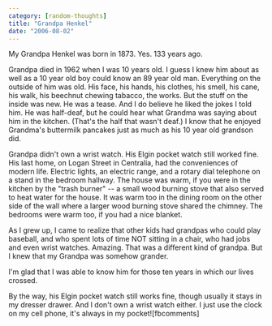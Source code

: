```yaml
---
category: [random-thoughts]
title: "Grandpa Henkel"
date: "2006-08-02"
---
```


My Grandpa Henkel was born in 1873. Yes. 133 years ago.

Grandpa died in 1962 when I was 10 years old. I guess I knew him about as well as a 10 year old boy could know an 89 year old man. Everything on the outside of him was old. His face, his hands, his clothes, his smell, his cane, his walk, his beechnut chewing tabacco, the works. But the stuff on the inside was new. He was a tease. And I do believe he liked the jokes I told him. He was half-deaf, but he could hear what Grandma was saying about him in the kitchen. (That's the half that wasn't deaf.) I know that he enjoyed Grandma's buttermilk pancakes just as much as his 10 year old grandson did.

Grandpa didn't own a wrist watch. His Elgin pocket watch still worked fine. His last home, on Logan Street in Centralia, had the conveniences of modern life. Electric lights, an electric range, and a rotary dial telephone on a stand in the bedroom hallway. The house was warm, if you were in the kitchen by the "trash burner" -- a small wood burning stove that also served to heat water for the house. It was warm too in the dining room on the other side of the wall where a larger wood burning stove shared the chimney. The bedrooms were warm too, if you had a nice blanket.

As I grew up, I came to realize that other kids had grandpas who could play baseball, and who spent lots of time NOT sitting in a chair, who had jobs and even wrist watches. Amazing. That was a different kind of grandpa. But I knew that my Grandpa was somehow grander.

I'm glad that I was able to know him for those ten years in which our lives crossed.

By the way, his Elgin pocket watch still works fine, though usually it stays in my dresser drawer. And I don't own a wrist watch either. I just use the clock on my cell phone, it's always in my pocket!\[fbcomments\]
